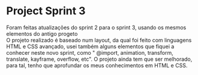 # Project Sprint 3
 Foram feitas atualizações do sprint 2 para o sprint 3, usando os mesmos elementos do antigo progeto <br>
 O projeto realizado é baseado num layout, da qual foi feito com linguagens HTML e CSS avançado, usei também alguns elementos que fiquei a conhecer neste novo sprint, como " @import, animation, transform, translate, kayframe, overflow, etc". 
 O projeto ainda tem que ser melhorado, para tal, tenho que aprofundar os meus conhecimentos em HTML e CSS.
